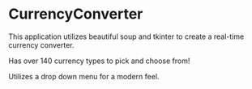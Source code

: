 # CurrencyConverter
This application utilizes beautiful soup and tkinter to create a real-time currency converter.

Has over 140 currency types to pick and choose from!

Utilizes a drop down menu for a modern feel.
